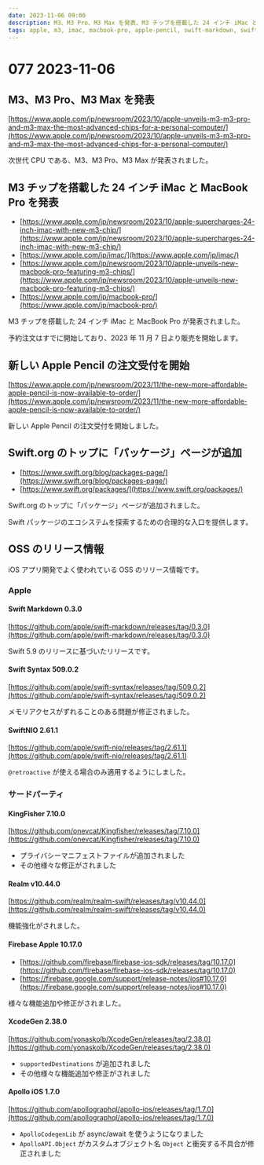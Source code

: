```yaml
---
date: 2023-11-06 09:00
description: M3、M3 Pro、M3 Max を発表、M3 チップを搭載した 24 インチ iMac と MacBook Pro を発表、新しい Apple Pencil の注文受付を開始、Swift.org のトップに「パッケージ」ページが追加、Swift Syntax 509.0.2 リリース、ほか
tags: apple, m3, imac, macbook-pro, apple-pencil, swift-markdown, swift-syntax, swift-nio, kingfisher, realm, realm-swift, firebase, firebase-ios-sdk, xcodegen, apollo-ios
---
```

# 077 2023-11-06

## M3、M3 Pro、M3 Max を発表

[https://www.apple.com/jp/newsroom/2023/10/apple-unveils-m3-m3-pro-and-m3-max-the-most-advanced-chips-for-a-personal-computer/](https://www.apple.com/jp/newsroom/2023/10/apple-unveils-m3-m3-pro-and-m3-max-the-most-advanced-chips-for-a-personal-computer/)

次世代 CPU である、M3、M3 Pro、M3 Max が発表されました。

## M3 チップを搭載した 24 インチ iMac と MacBook Pro を発表

- [https://www.apple.com/jp/newsroom/2023/10/apple-supercharges-24-inch-imac-with-new-m3-chip/](https://www.apple.com/jp/newsroom/2023/10/apple-supercharges-24-inch-imac-with-new-m3-chip/)
- [https://www.apple.com/jp/imac/](https://www.apple.com/jp/imac/)
- [https://www.apple.com/jp/newsroom/2023/10/apple-unveils-new-macbook-pro-featuring-m3-chips/](https://www.apple.com/jp/newsroom/2023/10/apple-unveils-new-macbook-pro-featuring-m3-chips/)
- [https://www.apple.com/jp/macbook-pro/](https://www.apple.com/jp/macbook-pro/)

M3 チップを搭載した 24 インチ iMac と MacBook Pro が発表されました。

予約注文はすでに開始しており、2023 年 11 月 7 日より販売を開始します。

## 新しい Apple Pencil の注文受付を開始

[https://www.apple.com/jp/newsroom/2023/11/the-new-more-affordable-apple-pencil-is-now-available-to-order/](https://www.apple.com/jp/newsroom/2023/11/the-new-more-affordable-apple-pencil-is-now-available-to-order/)

新しい Apple Pencil の注文受付を開始しました。

## Swift.org のトップに「パッケージ」ページが追加

- [https://www.swift.org/blog/packages-page/](https://www.swift.org/blog/packages-page/)
- [https://www.swift.org/packages/](https://www.swift.org/packages/)

Swift.org のトップに「パッケージ」ページが追加されました。

Swift パッケージのエコシステムを探索するための合理的な入口を提供します。

## OSS のリリース情報

iOS アプリ開発でよく使われている OSS のリリース情報です。

### Apple

#### Swift Markdown 0.3.0

[https://github.com/apple/swift-markdown/releases/tag/0.3.0](https://github.com/apple/swift-markdown/releases/tag/0.3.0)

Swift 5.9 のリリースに基づいたリリースです。

#### Swift Syntax 509.0.2

[https://github.com/apple/swift-syntax/releases/tag/509.0.2](https://github.com/apple/swift-syntax/releases/tag/509.0.2)

メモリアクセスがずれることのある問題が修正されました。

#### SwiftNIO 2.61.1

[https://github.com/apple/swift-nio/releases/tag/2.61.1](https://github.com/apple/swift-nio/releases/tag/2.61.1)

`@retroactive` が使える場合のみ適用するようにしました。

### サードパーティ

#### KingFisher 7.10.0

[https://github.com/onevcat/Kingfisher/releases/tag/7.10.0](https://github.com/onevcat/Kingfisher/releases/tag/7.10.0)

- プライバシーマニフェストファイルが追加されました
- その他様々な修正がされました

#### Realm v10.44.0

[https://github.com/realm/realm-swift/releases/tag/v10.44.0](https://github.com/realm/realm-swift/releases/tag/v10.44.0)

機能強化がされました。

#### Firebase Apple 10.17.0

- [https://github.com/firebase/firebase-ios-sdk/releases/tag/10.17.0](https://github.com/firebase/firebase-ios-sdk/releases/tag/10.17.0)
- [https://firebase.google.com/support/release-notes/ios#10.17.0](https://firebase.google.com/support/release-notes/ios#10.17.0)

様々な機能追加や修正がされました。

#### XcodeGen 2.38.0

[https://github.com/yonaskolb/XcodeGen/releases/tag/2.38.0](https://github.com/yonaskolb/XcodeGen/releases/tag/2.38.0)

- `supportedDestinations` が追加されました
- その他様々な機能追加や修正がされました

#### Apollo iOS 1.7.0

[https://github.com/apollographql/apollo-ios/releases/tag/1.7.0](https://github.com/apollographql/apollo-ios/releases/tag/1.7.0)

- `ApolloCodegenLib` が async/await を使うようになりました
- `ApolloAPI.Object` がカスタムオブジェクト名 `Object` と衝突する不具合が修正されました
